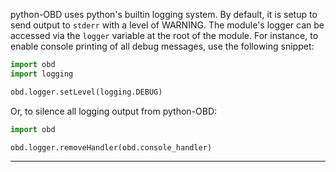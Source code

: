 python-OBD uses python's builtin logging system. By default, it is setup to send output to `stderr` with a level of WARNING. The module's logger can be accessed via the `logger` variable at the root of the module. For instance, to enable console printing of all debug messages, use the following snippet:

```python
import obd
import logging

obd.logger.setLevel(logging.DEBUG)
```

Or, to silence all logging output from python-OBD:

```python
import obd

obd.logger.removeHandler(obd.console_handler)
```

---

<br>
